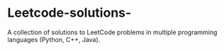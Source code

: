 # Leetcode-solutions-
A collection of solutions to LeetCode problems in multiple programming languages (Python, C++, Java).
